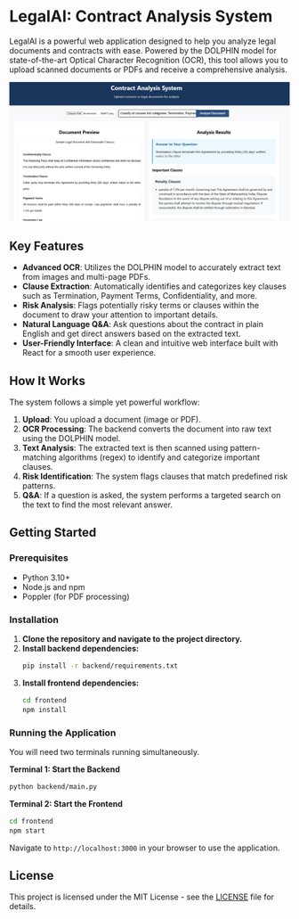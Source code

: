 
# LegalAI: Contract Analysis System

LegalAI is a powerful web application designed to help you analyze legal documents and contracts with ease. Powered by the DOLPHIN model for state-of-the-art Optical Character Recognition (OCR), this tool allows you to upload scanned documents or PDFs and receive a comprehensive analysis.

![Contract Analysis System](./assets/ui.png)

## Key Features

- **Advanced OCR**: Utilizes the DOLPHIN model to accurately extract text from images and multi-page PDFs.
- **Clause Extraction**: Automatically identifies and categorizes key clauses such as Termination, Payment Terms, Confidentiality, and more.
- **Risk Analysis**: Flags potentially risky terms or clauses within the document to draw your attention to important details.
- **Natural Language Q&A**: Ask questions about the contract in plain English and get direct answers based on the extracted text.
- **User-Friendly Interface**: A clean and intuitive web interface built with React for a smooth user experience.

## How It Works

The system follows a simple yet powerful workflow:
1.  **Upload**: You upload a document (image or PDF).
2.  **OCR Processing**: The backend converts the document into raw text using the DOLPHIN model.
3.  **Text Analysis**: The extracted text is then scanned using pattern-matching algorithms (regex) to identify and categorize important clauses.
4.  **Risk Identification**: The system flags clauses that match predefined risk patterns.
5.  **Q&A**: If a question is asked, the system performs a targeted search on the text to find the most relevant answer.

## Getting Started

### Prerequisites

- Python 3.10+
- Node.js and npm
- Poppler (for PDF processing)

### Installation

1.  **Clone the repository and navigate to the project directory.**
2.  **Install backend dependencies:**
    ```bash
    pip install -r backend/requirements.txt 
    ```
3.  **Install frontend dependencies:**
    ```bash
    cd frontend
    npm install
    ```

### Running the Application

You will need two terminals running simultaneously.

**Terminal 1: Start the Backend**
```bash
python backend/main.py
```

**Terminal 2: Start the Frontend**
```bash
cd frontend
npm start
```

Navigate to `http://localhost:3000` in your browser to use the application.

## License

This project is licensed under the MIT License - see the [LICENSE](LICENSE) file for details.
